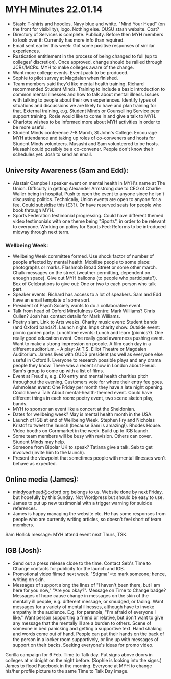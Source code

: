 # MYH Minutes 22.01.14

- Stash: T-shirts and hoodies. Navy blue and white. "Mind Your Head" (on the front for visibility), logo. Nothing else. OUSU stash website. Cost?
- Directory of Services is complete. Publicity. Before then MYH members to look over it: Currently has more info than required.
- Email sent earlier this week: Got some positive responses of similar experiences.
- Rustication entitlement in the process of being changed to full (up to colleges' discretion). Once approved, change should be rallied through JCRs/MCRs. MYH to make colleges aware of the change.
- Want more college events. Event pack to be produced.
- Sophie to pilot survey at Magdalen when finished.
- Team members said they'd like mental health training. Richard recommended Student Minds. Training to include a basic introduction to common mental illnesses and how to talk about mental illness. Issues with talking to people about their own experiences. Identify types of situations and discussions we are likely to have and plan training for that. External training, e.g. Student Minds or Counselling Service peer support training. Rosie would like to come in and give a talk to MYH.
- Charlotte wishes to be informed more about MYH activities in order to be more useful.
- Student Minds conference 7-8 March, St John's College. Encourage MYH attendance and taking up roles of co-conveners and hosts for Student Minds volunteers. Musashi and Sam volunteered to be hosts. Musashi could possibly be a co-convener. People don't know their schedules yet. Josh to send an email.

## University Awareness (Sam and Edd): 

- Alastair Campbell speaker event on mental health in MYH's name at The Union. Difficulty in getting Alexander Armstrong due to CEO of Charlie Waller being in hospital. Push to open the event to anyone since he isn't discussing politics. Technically, Union events are open to anyone for a fee. Could subsidise this (£3?). Or have reserved seats for people who book through MYH.
- Sports Federation testimonial progressing. Could have different themed video testimonials with one theme being "Sports", in order to be relevant to everyone. Working on policy for Sports Fed: Reforms to be introduced midway through next term.

### Wellbeing Week:

- Wellbeing Week committee formed. Use shock factor of number of people affected by mental health. Mobilise people to some place: photographs or marks. Flashmob Broad Street or some other march. Chalk messages on the street (weather permitting, dependent on enough space). Give out MYH balloons (to people who participate?). Box of Celebrations to give out: One or two to each person who talk part.
- Speaker events. Richard has access to a lot of speakers. Sam and Edd have an email template of some sort.
- President of Psych Society wants to do a collaborative event.
- Talk from head of Oxford Mindfulness Centre: Mark Williams? Chris Cullen? Josh has contact details for Mark Williams.
- Poetry slam. Link to Arts weeks. Charity music event: Student bands (and Oxford bands?). Launch night. Imps charity show. Outside event: picnic garden party. Lunchtime events: Lunch and learn (picnics?). One really good education event. One really good awareness pushing event. Want to make a strong impression on people. A film each day in a different auditorium. - A play: At T.S. Elliot Theatre or Magdalen Auditorium. James lives with OUDS president (as well as everyone else useful in Oxford!). Everyone to research possible plays and any drama people they know. There was a recent show in London about Freud. Sam's group to come up with a list of films.
- Event at Freud's, e.g. £10 entry and mental health charities pitch throughout the evening. Customers vote for where their entry fee goes.
Ashmolean event: One Friday per month they have a late night opening. Could have a Talk About mental-health-themed event. Could have different things in each room: poetry event, two scene sketch play, bands.
- MYH to sponsor an event like a concert at the Sheldonian.
- Dates for wellbeing week? May is mental health month in the USA.
- Launch of IGB at end of Wellbeing Week. Stephen Fry and Nicholas Kristof to tweet the launch (because Sam is amazing!). Rhodes House. Video booths on Cornmarket in the week. Build up to IGB launch.
- Some team members will be busy with revision. Others can cover. Student Minds may help.
- Someone from Bipolar UK to speak? Tatiana give a talk. Seb to get involved (invite him to the launch).
- Present the viewpoint that sometimes people with mental illnesses won't behave as expected.

## Online media (James):
- mindyourhead@oxford.org belongs to us. Website done by next Friday, but hopefully by this Sunday. Not Wordpress but should be easy to use.
- James to put up new testimonial with a trigger warning for suicide references. 
- James is happy managing the website etc. He has some responses from people who are currently writing articles, so doesn't feel short of team members.

Sam Hollick message: MYH attend event next Thurs, TSK.

## IGB (Josh): 
- Send out a press release close to the time. Contact Seb's Time to Change contacts for publicity for the launch and IGB.
- Promotional video filmed next week. "Stigma"=to mark someone; hence, writing on skin.
- Messages of support along the lines of "I haven't been there, but I am here for you now," "Are you okay?". Message on Time to Change badge? Messages of hope cause change in messages on the skin of the mentally ill people, e.g. different message, or smudged, or fading. Want messages for a variety of mental illnesses, although have to invoke empathy in the audience. E.g. for paranoia, "I'm afraid of everyone I like." Want person supporting a friend or relative, but don't want to give any message that the mentally ill are a burden to others. Scene of someone in bed panicking and getting a supportive text. Hand shaking and words come out of hand. People can put their hands on the back of the person in a locker room supportively, or line up with messages of support on their backs. Seeking everyone's ideas for promo video.

Gorilla campaign for 6 Feb. Time to Talk day. Put signs above doors in colleges at midnight on the night before. (Sophie is looking into the signs.) James to flood Facebook in the morning. Everyone at MYH to change his/her profile picture to the same Time to Talk Day image.